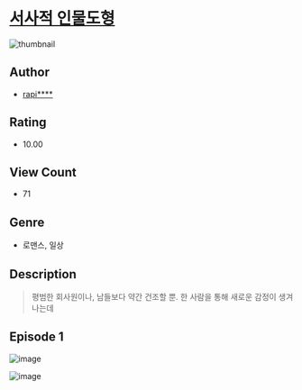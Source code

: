 # [서사적 인물도형](https://comic.naver.com/challenge/list?titleId=810835)
![thumbnail](https://image-comic.pstatic.net/user_contents_data/challenge_comic/2023/05/24/upload_7004004953113048118_480x623.jpeg)

## Author
- [rapi****](https://comic.naver.com/artistTitle?id=367085)

## Rating
- 10.00

## View Count
- 71

## Genre
- 로맨스, 일상

## Description
> 평범한 회사원이나, 남들보다 약간 건조할 뿐. 한 사람을 통해 새로운 감정이 생겨나는데


## Episode 1
![image](https://image-comic.pstatic.net/user_contents_data/challenge_comic/2023/05/24/367085/upload_3834307353955741748.jpeg)

![image](https://image-comic.pstatic.net/user_contents_data/challenge_comic/2023/05/24/367085/upload_7149237042334283831.jpeg)

